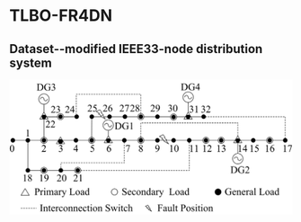 # TLBO-FR4DN

## Dataset--modified IEEE33-node distribution system
<div align=center><img width="513" height="240" src="images/modified IEEE33-node system.png"/></div>
